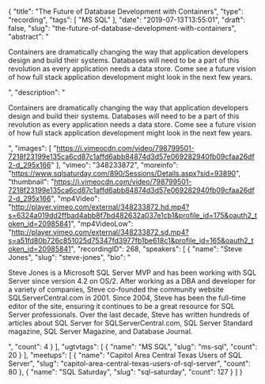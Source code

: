 {
  "title": "The Future of Database Development with Containers",
  "type": "recording",
  "tags": [
    "MS SQL"
  ],
  "date": "2019-07-13T13:55:01",
  "draft": false,
  "slug": "the-future-of-database-development-with-containers",
  "abstract": "<p>Containers are dramatically changing the way that application developers design and build their systems. Databases will need to be a part of this revolution as every application needs a data store. Come see a future vision of how full stack application development might look in the next few years.</p>",
  "description": "<p>Containers are dramatically changing the way that application developers design and build their systems. Databases will need to be a part of this revolution as every application needs a data store. Come see a future vision of how full stack application development might look in the next few years.</p>",
  "images": [
    "https://i.vimeocdn.com/video/798799501-7218f23199e135ca6cd87c1affd6abb84874d3d57e069282940fb09cfaa26df2-d_295x166"
  ],
  "vimeo": "348233872",
  "moreinfo": "https://www.sqlsaturday.com/890/Sessions/Details.aspx?sid=93890",
  "thumbnail": "https://i.vimeocdn.com/video/798799501-7218f23199e135ca6cd87c1affd6abb84874d3d57e069282940fb09cfaa26df2-d_295x166",
  "mp4Video": "http://player.vimeo.com/external/348233872.hd.mp4?s=6324a019dd2ffbad4abb8f7bd482632a037e1cb1&profile_id=175&oauth2_token_id=20985841",
  "mp4VideoLow": "http://player.vimeo.com/external/348233872.sd.mp4?s=a51fd80b726c851025d75347fd3977fb1be618c1&profile_id=165&oauth2_token_id=20985841",
  "recordingID": 268,
  "speakers": [
    {
      "name": "Steve Jones",
      "slug": "steve-jones",
      "bio": "<p>Steve Jones is a Microsoft SQL Server MVP and has been working with SQL Server since version 4.2 on OS/2. After working as a DBA and developer for a variety of companies, Steve co-founded the community website SQLServerCentral.com in 2001. Since 2004, Steve has been the full-time editor of the site, ensuring it continues to be a great resource for SQL Server professionals. Over the last decade, Steve has written hundreds of articles about SQL Server for SQLServerCentral.com, SQL Server Standard magazine, SQL Server Magazine, and Database Journal.</p>",
      "count": 4
    }
  ],
  "ugtvtags": [
    {
      "name": "MS SQL",
      "slug": "ms-sql",
      "count": 20
    }
  ],
  "meetups": [
    {
      "name": "Capitol Area Central Texas Users of SQL Server",
      "slug": "capitol-area-central-texas-users-of-sql-server",
      "count": 80
    },
    {
      "name": "SQL Saturday",
      "slug": "sql-saturday",
      "count": 127
    }
  ]
}